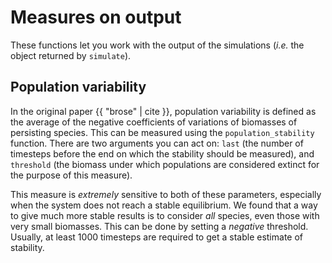 # Measures on output

These functions let you work with the output of the simulations (*i.e.*
the object returned by `simulate`).

## Population variability

In the original paper {{ "brose" | cite }}, population variability is defined
as the average of the negative coefficients of variations of biomasses of
persisting species. This can be measured using the `population_stability`
function. There are two arguments you can act on: `last` (the number of
timesteps before the end on which the stability should be measured), and
`threshold` (the biomass under which populations are considered extinct for
the purpose of this measure).

This measure is *extremely* sensitive to both of these parameters, especially
when the system does not reach a stable equilibrium. We found that a
way to give much more stable results is to consider *all* species, even
those with very small biomasses. This can be done by setting a *negative*
threshold. Usually, at least 1000 timesteps are required to get a stable
estimate of stability.


